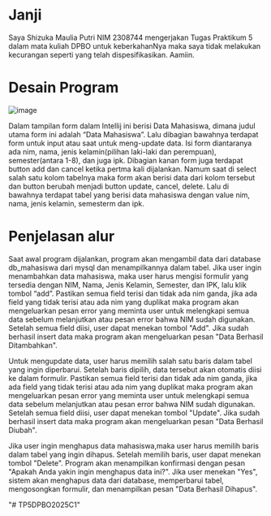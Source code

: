 # Janji
Saya Shizuka Maulia Putri NIM 2308744 mengerjakan Tugas Praktikum 5 dalam mata kuliah DPBO untuk keberkahanNya maka saya tidak melakukan kecurangan seperti yang telah dispesifikasikan. Aamiin.

# Desain Program
![image](https://github.com/user-attachments/assets/1a8ff67b-e61f-499c-a4de-8c69c08518c5)

Dalam tampilan form dalam Intellij ini berisi Data Mahasiswa, dimana judul utama form ini adalah “Data Mahasiswa”. Lalu dibagian bawahnya terdapat form untuk input atau saat untuk meng-update data. Isi form diantaranya ada nim, nama, jenis kelamin(pilihan laki-laki dan perempuan), semester(antara 1-8), dan juga ipk. Dibagian kanan form juga terdapat button add dan cancel ketika pertma kali dijalankan. Namum saat di select salah satu kolom tabelnya maka form akan berisi data dari kolom tersebut dan button berubah menjadi button update, cancel, delete. Lalu di bawahnya terdapat tabel yang berisi data mahasiswa dengan value nim, nama, jenis kelamin, semesterm dan ipk.


# Penjelasan alur
Saat awal program dijalankan, program akan mengambil data dari database db_mahasiswa dari mysql dan menampilkannya dalam tabel. 
Jika user ingin menambahkan data mahasiswa, maka user harus mengisi formulir yang tersedia dengan NIM, Nama, Jenis Kelamin, Semester, dan IPK, lalu klik tombol “add”. Pastikan semua field terisi dan tidak ada nim ganda, jika ada field yang tidak terisi atau ada nim yang duplikat maka program akan mengeluarkan pesan  error yang meminta user untuk melengkapi semua data sebelum melanjutkan atau pesan error bahwa NIM sudah digunakan. Setelah semua field diisi, user dapat menekan tombol "Add". Jika sudah berhasil insert data maka program akan mengeluarkan pesan "Data Berhasil Ditambahkan".


Untuk mengupdate data, user harus memilih salah satu baris dalam tabel yang ingin diperbarui. Setelah baris dipilih, data tersebut akan otomatis diisi ke dalam formulir. Pastikan semua field terisi dan tidak ada nim ganda, jika ada field yang tidak terisi atau ada nim yang duplikat maka program akan mengeluarkan pesan  error yang meminta user untuk melengkapi semua data sebelum melanjutkan atau pesan error bahwa NIM sudah digunakan. Setelah semua field diisi, user dapat menekan tombol "Update". Jika sudah berhasil insert data maka program akan mengeluarkan pesan "Data Berhasil Diubah".


Jika user ingin menghapus data mahasiswa,maka user harus memilih baris dalam tabel yang ingin dihapus. Setelah memilih baris, user dapat menekan tombol "Delete". Program akan menampilkan konfirmasi dengan pesan "Apakah Anda yakin ingin menghapus data ini?". Jika user menekan "Yes", sistem akan menghapus data dari database, memperbarui tabel, mengosongkan formulir, dan menampilkan pesan "Data Berhasil Dihapus".

"# TP5DPBO2025C1" 
